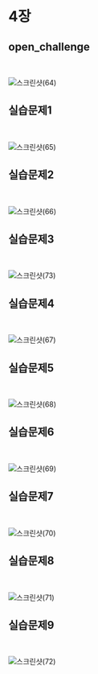 <h1>4장</h1>


<h2>open_challenge</h2><br>

![스크린샷(64)](https://github.com/PM950704/Web-Programming/assets/127920204/b451b393-030a-42d4-9ead-9f80f8e62ca4)

<h2>실습문제1</h2><br>

![스크린샷(65)](https://github.com/PM950704/Web-Programming/assets/127920204/9777737a-0313-4674-8f89-5e921d83c2c5)

<h2>실습문제2</h2><br>

![스크린샷(66)](https://github.com/PM950704/Web-Programming/assets/127920204/9e0457f8-c82e-46ca-b668-03fb8d4c31f7)

<h2>실습문제3</h2><br>

![스크린샷(73)](https://github.com/PM950704/Web-Programming/assets/127920204/a199e52a-daa8-456a-987c-fa5e508a4817)

<h2>실습문제4</h2><br>

![스크린샷(67)](https://github.com/PM950704/Web-Programming/assets/127920204/45d2e241-6a2d-4733-a02f-b6550266b01e)

<h2>실습문제5</h2><br>

![스크린샷(68)](https://github.com/PM950704/Web-Programming/assets/127920204/d4c25b77-5896-444e-92d3-7867e38ffe51)

<h2>실습문제6</h2><br>

![스크린샷(69)](https://github.com/PM950704/Web-Programming/assets/127920204/641de231-9e37-48d0-be3e-bc2f35bd1ade)

<h2>실습문제7</h2><br>

![스크린샷(70)](https://github.com/PM950704/Web-Programming/assets/127920204/f20a3a89-5546-4795-b27a-9f1db5240828)

<h2>실습문제8</h2><br>

![스크린샷(71)](https://github.com/PM950704/Web-Programming/assets/127920204/3a8cdb4f-b08b-49de-9f77-59f136950b93)

<h2>실습문제9</h2><br>

![스크린샷(72)](https://github.com/PM950704/Web-Programming/assets/127920204/863bf6a3-7316-4761-bc07-9c4c0f2a4687)
